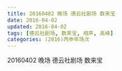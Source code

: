 ```yaml
---
title: 20160402 晚场 德云社剧场 数来宝
date: 2016-04-02
updated: 2016-04-02
tags: [德云社剧场, 数来宝, 相声, 高峰] 
categories: (2016)丙申年场次 
---
```

20160402 晚场 德云社剧场 数来宝
